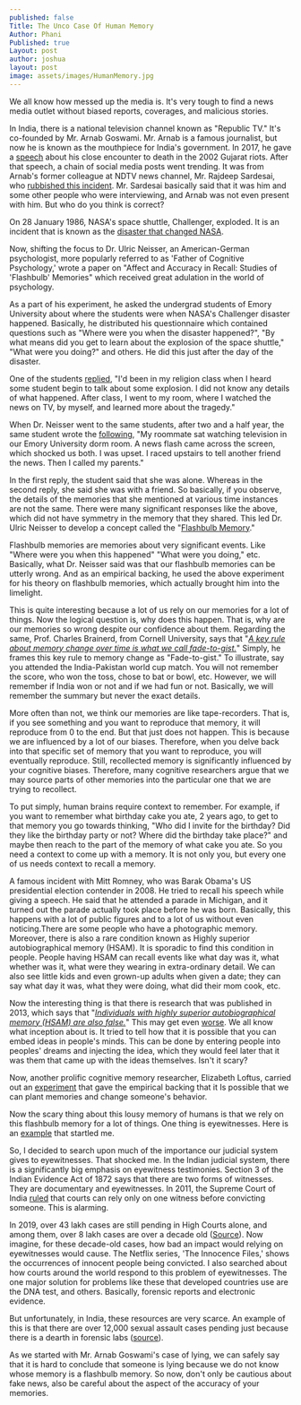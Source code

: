 ```yaml
---
published: false
Title: The Unco Case Of Human Memory
Author: Phani
Published: true
Layout: post
author: joshua
layout: post
image: assets/images/HumanMemory.jpg
---
```

We all know how messed up the media is. It's very tough to find a news media outlet without biased reports, coverages, and malicious stories. 

In India, there is a national television channel known as "Republic TV." It's co-founded by Mr. Arnab Goswami. Mr. Arnab is a famous journalist, but now he is known as the mouthpiece for India's government. In 2017, he gave a [speech](https://www.youtube.com/watch?v=etmpWdv3e6M) about his close encounter to death in the 2002 Gujarat riots. After that speech, a chain of social media posts went trending. It was from Arnab's former colleague at NDTV news channel, Mr. Rajdeep Sardesai, who [rubbished this incident](https://www.indiatoday.in/fyi/story/rajdeep-sardesai-arnab-goswami-gujarat-riots-republic-tv-fake-news-1047991-2017-09-19). Mr. Sardesai basically said that it was him and some other people who were interviewing, and Arnab was not even present with him.
But who do you think is correct?

On 28 January 1986, NASA's space shuttle, Challenger, exploded. It is an incident that is known as the [disaster that changed NASA](https://www.space.com/18084-space-shuttle-challenger.html).  

Now, shifting the focus to Dr. Ulric Neisser, an American-German psychologist, more popularly referred to as 'Father of Cognitive Psychology,' wrote a paper on "Affect and Accuracy in Recall: Studies of 'Flashbulb' Memories" which received great adulation in the world of psychology. 

As a part of his experiment, he asked the undergrad students of Emory University about where the students were when NASA's Challenger disaster happened. Basically, he distributed his questionnaire which contained questions such as "Where were you when the disaster happened?", "By what means did you get to learn about the explosion of the space shuttle," "What were you doing?" and others. He did this just after the day of the disaster. 

One of the students [replied](https://www.newyorker.com/science/maria-konnikova/idea-happened-memory-recollection), "I'd been in my religion class when I heard some student begin to talk about some explosion. I did not know any details of what happened. After class, I went to my room, where I watched the news on TV, by myself, and learned more about the tragedy."

When Dr. Neisser went to the same students, after two and a half year, the same student wrote the [following](https://www.newyorker.com/science/maria-konnikova/idea-happened-memory-recollection), "My roommate sat watching television in our Emory University dorm room. A news flash came across the screen, which shocked us both. I was upset. I raced upstairs to tell another friend the news. Then I called my parents."

In the first reply, the student said that she was alone. Whereas in the second reply, she said she was with a friend. So basically, if you observe, the details of the memories that she mentioned at various time instances are not the same. There were many significant responses like the above, which did not have symmetry in the memory that they shared. This led Dr. Ulric Neisser to develop a concept called the "[Flashbulb Memory](https://www.pnas.org/content/early/2013/11/12/1314373110)."

Flashbulb memories are memories about very significant events. Like "Where were you when this happened" "What were you doing," etc. Basically, what Dr. Neisser said was that our flashbulb memories can be utterly wrong. And as an empirical backing, he used the above experiment for his theory on flashbulb memories, which actually brought him into the limelight.

This is quite interesting because a lot of us rely on our memories for a lot of things. Now the logical question is, why does this happen. That is, why are our memories so wrong despite our confidence about them. Regarding the same, Prof. Charles Brainerd, from Cornell University, says that "[_A key rule about memory change over time is what we call fade-to-gist._](https://www.healthline.com/health-news/mental-memory-is-unreliable-and-it-could-be-worse-091313#1)" Simply, he frames this key rule to memory change as "Fade-to-gist." To illustrate, say you attended the India-Pakistan world cup match. You will not remember the score, who won the toss, chose to bat or bowl, etc. However, we will remember if India won or not and if we had fun or not. Basically, we will remember the summary but never the exact details.

More often than not, we think our memories are like tape-recorders. That is, if you see something and you want to reproduce that memory, it will reproduce from 0 to the end. But that just does not happen. This is because we are influenced by a lot of our biases. Therefore, when you delve back into that specific set of memory that you want to reproduce, you will eventually reproduce. Still, recollected memory is significantly influenced by your cognitive biases. Therefore, many cognitive researchers argue that we may source parts of other memories into the particular one that we are trying to recollect. 

To put simply, human brains require context to remember. For example, if you want to remember what birthday cake you ate, 2 years ago, to get to that memory you go towards thinking, "Who did I invite for the birthday? Did they like the birthday party or not? Where did the birthday take place?" and maybe then reach to the part of the memory of what cake you ate. So you need a context to come up with a memory. It is not only you, but every one of us needs context to recall a memory. 

A famous incident with Mitt Romney, who was Barak Obama's US presidential election contender in 2008. He tried to recall his speech while giving a speech. He said that he attended a parade in Michigan, and it turned out the parade actually took place before he was born. Basically, this happens with a lot of public figures and to a lot of us without even noticing.There are some people who have a photographic memory. Moreover, there is also a rare condition known as Highly superior autobiographical memory (HSAM). It is sporadic to find this condition in people. People having HSAM can recall events like what day was it, what whether was it, what were they wearing in extra-ordinary detail. We can also see little kids and even grown-up adults when given a date; they can say what day it was, what they were doing, what did their mom cook, etc.

Now the interesting thing is that there is research that was published in 2013, which says that "[_Individuals with highly superior autobiographical memory (HSAM) are also false._](https://www.pnas.org/content/early/2013/11/12/1314373110)" This may get even [worse](https://911memory.nyu.edu/abstracts/talarico_rubin.pdf). We all know what inception about is. It tried to tell how that it is possible that you can embed ideas in people's minds. This can be done by entering people into peoples' dreams and injecting the idea, which they would feel later that it was them that came up with the ideas themselves. Isn't it scary?

Now, another prolific cognitive memory researcher, Elizabeth Loftus, carried out an [experiment](https://slate.com/technology/2013/09/elizabeth-loftus-interview-false-memory-research-on-eyewitnesses-child-abuse-recovered-memories.html) that gave the empirical backing that it Is possible that we can plant memories and change someone's behavior. 

Now the scary thing about this lousy memory of humans is that we rely on this flashbulb memory for a lot of things. One thing is eyewitnesses. Here is an [example](https://www.nytimes.com/2012/02/26/opinion/sunday/why-do-innocent-people-confess.html) that startled me.

So, I decided to search upon much of the importance our judicial system gives to eyewitnesses. That shocked me. 
 In the Indian judicial system, there is a significantly big emphasis on eyewitness testimonies. Section 3 of the Indian Evidence Act of 1872 says that there are two forms of witnesses. They are documentary and eyewitnesses. In 2011, the Supreme Court of India [ruled](https://www.indiatoday.in/india/north/story/supreme-court-solitary-witness-convict-testimony-144414-2011-10-30) that courts can rely only on one witness before convicting someone. This is alarming. 


In 2019, over 43 lakh cases are still pending in High Courts alone, and among them, over 8 lakh cases are over a decade old ([Source](https://www.youtube.com/watch?v=FojC-evd37Y)). Now imagine, for these decade-old cases, how bad an impact would relying on eyewitnesses would cause. The Netflix series, 'The Innocence Files,' shows the occurrences of innocent people being convicted.
 I also searched about how courts around the world respond to this problem of eyewitnesses. The one major solution for problems like these that developed countries use are the DNA test, and others. Basically, forensic reports and electronic evidence. 

But unfortunately, in India, these resources are very scarce. An example of this is that there are over 12,000 sexual assault cases pending just because there is a dearth in forensic labs ([source](https://www.hindustantimes.com/india-news/over-12-000-dna-samples-from-sexual-assault-cases-pending-examination-at-forensic-labs/story-AzD26fBHTEibaUu7OKinoN.html)).

As we started with Mr. Arnab Goswami's case of lying, we can safely say that it is hard to conclude that someone is lying because we do not know whose memory is a flashbulb memory. So now, don't only be cautious about fake news, also be careful about the aspect of the accuracy of your memories.
